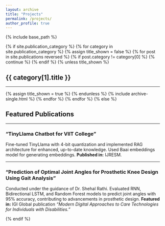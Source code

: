 ```yaml
---
layout: archive
title: "Projects"
permalink: /projects/
author_profile: true
---
```


{% include base_path %}

<!-- New style rendering if publication categories are defined -->
{% if site.publication_category %}
  {% for category in site.publication_category  %}
    {% assign title_shown = false %}
    {% for post in site.publications reversed %}
      {% if post.category != category[0] %}
        {% continue %}
      {% endif %}
      {% unless title_shown %}
        <h2>{{ category[1].title }}</h2><hr />
        {% assign title_shown = true %}
      {% endunless %}
      {% include archive-single.html %}
    {% endfor %}
  {% endfor %}
{% else %}
  <h2>Featured Publications</h2>
  <hr />
  <div class="publication">
    <h3>“TinyLlama Chatbot for VIIT College”</h3>
    <p>
      Fine-tuned TinyLlama with 4-bit quantization and implemented RAG architecture for enhanced, up-to-date knowledge. 
      Used Baai embeddings model for generating embeddings.  
      <strong>Published in:</strong> IJRESM.
    </p>
  </div>
  <hr />
  <div class="publication">
    <h3>“Prediction of Optimal Joint Angles for Prosthetic Knee Design Using Gait Analysis”</h3>
    <p>
      Conducted under the guidance of Dr. Shehal Rathi. Evaluated RNN, Bidirectional LSTM, and Random Forest models to 
      predict joint angles with 95% accuracy, contributing to advancements in prosthetic design.  
      <strong>Featured in:</strong> IGI Global publication 
      <em>“Modern Digital Approaches to Care Technologies for Individuals with Disabilities.”</em>
    </p>
  </div>
{% endif %}

